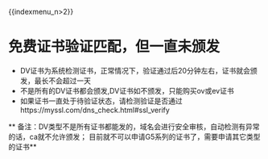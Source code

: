 {{indexmenu_n>2}}

# 免费证书验证匹配，但一直未颁发

  - DV证书为系统检测证书，正常情况下，验证通过后20分钟左右，证书就会颁发，最长不会超过一天
  - 不是所有的DV证书都会颁发,DV证书如不颁发，只能购买ov或ev证书
  - 如果证书一直处于待验证状态，请检测验证是否通过https://myssl.com/dns\_check.html\#ssl\_verify

** 备注：DV类型不是所有证书都能发的，域名会进行安全审核，自动检测有异常的话，ca就不允许颁发；
目前就不可以申请G5系列的证书了，需要申请其它类型的证书**
